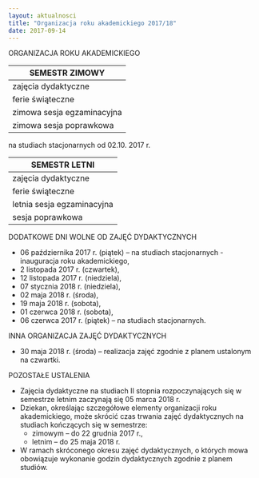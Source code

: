 ```yaml
---
layout: aktualnosci
title: "Organizacja roku akademickiego 2017/18"
date: 2017-09-14
---
```


ORGANIZACJA ROKU AKADEMICKIEGO

| SEMESTR ZIMOWY	                                                |
| --------------------------------------------------------------- | 
| zajęcia dydaktyczne	       | od 29.09.2017 r. do 28.01.2018 r.  |
| ferie świąteczne	         | od 25.12.2017 r. do 02.01.2018 r.  |
| zimowa sesja egzaminacyjna | od 29.01.2018 r. do 11.02.2018 r.  |
| zimowa sesja poprawkowa	   | od 12.02.2018 r. do 18.02.2018 r.  |

na studiach stacjonarnych od 02.10. 2017 r.

| SEMESTR LETNI	                                                  |
| --------------------------------------------------------------- | 
| zajęcia dydaktyczne	       | od 19.02.2018 r. do 17.06.2018 r.  |
| ferie świąteczne	         | od 29.03.2018 r. do 03.04.2018 r.  |
| letnia sesja egzaminacyjna | od 18.06.2018 r. do 30.06.2018 r.  |
| sesja poprawkowa	         | od 03.09.2018 r. do 12.09.2018 r.  |

DODATKOWE DNI WOLNE OD ZAJĘĆ DYDAKTYCZNYCH
- 06 października 2017 r. (piątek) – na studiach stacjonarnych - inauguracja roku akademickiego,
- 2 listopada 2017 r. (czwartek),
- 12 listopada 2017 r. (niedziela),
- 07 stycznia 2018 r. (niedziela),
- 02 maja 2018 r. (środa),
- 19 maja 2018 r. (sobota),
- 01 czerwca 2018 r. (sobota),
- 06 czerwca 2017 r. (piątek) – na studiach stacjonarnych.

INNA ORGANIZACJA ZAJĘĆ DYDAKTYCZNYCH
- 30 maja 2018 r. (środa) – realizacja zajęć zgodnie z planem ustalonym na czwartki.

POZOSTAŁE USTALENIA 
- Zajęcia dydaktyczne na studiach II stopnia rozpoczynających się w semestrze letnim zaczynają się 05 marca 2018 r.
- Dziekan, określając szczegółowe elementy organizacji roku akademickiego, może skrócić czas trwania zajęć dydaktycznych na studiach kończących się w semestrze:
  + zimowym – do 22 grudnia 2017 r.,
  + letnim – do 25 maja 2018 r.
- W ramach skróconego okresu zajęć dydaktycznych, o których mowa obowiązuje wykonanie godzin dydaktycznych zgodnie z planem studiów.
